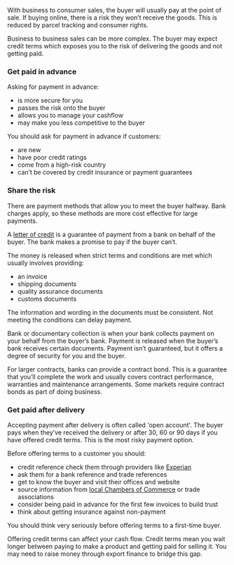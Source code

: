 With business to consumer sales, the buyer will usually pay at the point of sale. If buying online, there is a risk they won&rsquo;t receive the goods. This is reduced by parcel tracking and  consumer rights.

Business to business sales can be more complex. The buyer may expect credit terms which exposes you to the risk of delivering the goods and not getting paid.

### Get paid in advance

Asking for payment in advance:

- is more secure for you
- passes the risk onto the buyer
- allows you to manage your cashflow
- may make you less competitive to the buyer

You should ask for payment in advance if customers:

- are new
- have poor credit ratings
- come from a high-risk country
- can’t be covered by credit insurance or payment guarantees

### Share the risk

There are payment methods that allow you to meet the buyer halfway. Bank charges apply, so these methods are more cost effective for large payments.

A [letter of credit](https://www.gov.uk/guidance/letters-of-credit-for-importers-and-exporters "letters of credit for importers and exporters") is a guarantee of payment from a bank on behalf of the buyer. The bank makes a promise to pay if the buyer can&rsquo;t.

The money is released when strict terms and conditions are met which usually involves providing:

- an invoice 
- shipping documents
- quality assurance documents
- customs documents

The information and wording in the documents must be consistent. Not meeting the conditions can delay payment. 

Bank or documentary collection is when your bank collects payment on your behalf from the buyer&rsquo;s bank. Payment is released when the buyer&rsquo;s bank receives certain documents. Payment isn&rsquo;t guaranteed, but it offers a degree of security for you and the buyer.

For larger contracts, banks can provide a contract bond. This is a guarantee that you’ll complete the work and usually covers contract performance, warranties and maintenance arrangements. Some markets require contract bonds as part of doing business.

### Get paid after delivery

Accepting payment after delivery is often called 'open account'. The buyer pays when they&rsquo;ve received the delivery or after 30, 60 or 90 days if you have offered credit terms. This is the most risky payment option.

Before offering terms to a customer you should:

- credit reference check them through providers like [Experian](http://www.experian.com/ "Experian credit reference check")
- ask them for a bank reference and trade references
- get to know the buyer and visit their offices and website
- source information from [local Chambers of Commerce](http://www.britishchambers.org.uk/find-your-chamber/ "British Chambers of Commerce - Your Local Chamber") or trade associations
- consider being paid in advance for the first few invoices to build trust
- think about getting insurance against non-payment

You should think very seriously before offering terms to a first-time buyer.

Offering credit terms can affect your cash flow. Credit terms mean you wait longer between paying to make a product and getting paid for selling it. You may need to raise money through export finance to bridge this gap.
